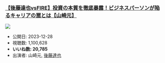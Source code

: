 ### [【後藤達也vsFIRE】投資の本質を徹底暴露！ビジネスパーソンが陥るキャリアの罠とは【山崎元】](https://www.youtube.com/watch?v=2XMbvuYkbeQ)
[![](https://img.youtube.com/vi/2XMbvuYkbeQ/hqdefault.jpg)](https://www.youtube.com/watch?v=2XMbvuYkbeQ)
-   公開日: 2023-12-28
-   視聴数: 1,100,628
-   **いいね数: 20,785**
-   出演者: 山崎元, [後藤達也](/rehacq_fan/people/後藤達也 "wikilink")

